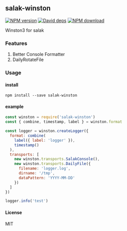 ## salak-winston

[![NPM version][npm-image]][npm-url]
[![David deps][david-image]][david-url]
[![NPM download][download-image]][download-url]

[npm-image]: https://img.shields.io/npm/v/salak-winston.svg?style=flat-square
[npm-url]: https://npmjs.org/package/salak-winston
[david-image]: https://img.shields.io/david/SalakJS/salak-winston.svg?style=flat-square
[david-url]: https://david-dm.org/SalakJS/salak-winston
[download-image]: https://img.shields.io/npm/dm/salak-winston.svg?style=flat-square
[download-url]: https://npmjs.org/package/salak-winston

Winston3 for salak

### Features

1. Better Console Formatter
2. DailyRotateFile

### Usage

#### install

```shell
npm install --save salak-winston
```

#### example

```javascript
const winston = require('salak-winston')
const { combine, timestamp, label } = winston.format

const logger = winston.createLogger({
  format: combine(
    label({ label: 'logger' }),
    timestamp()
  ),
  transports: [
    new winston.transports.SalakConsole(),
    new winston.transports.DailyFile({
      filename: 'logger.log',
      dirname: '/tmp',
      dataPattern: 'YYYY-MM-DD'
    })
  ]
})

logger.info('test')
```

#### License

MIT
